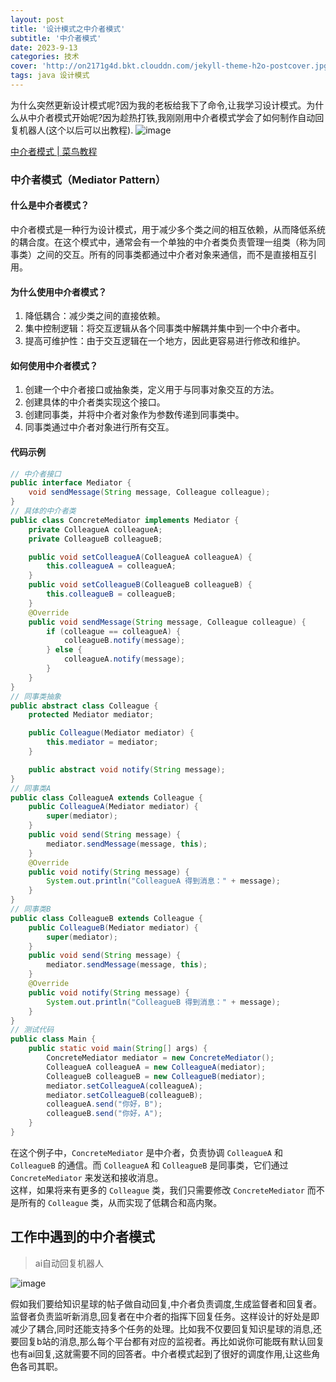 ```yaml
---
layout: post
title: '设计模式之中介者模式'
subtitle: '中介者模式'
date: 2023-9-13
categories: 技术 
cover: 'http://on2171g4d.bkt.clouddn.com/jekyll-theme-h2o-postcover.jpg'
tags: java 设计模式
---
```

为什么突然更新设计模式呢?因为我的老板给我下了命令,让我学习设计模式。为什么从中介者模式开始呢?因为趁热打铁,我刚刚用中介者模式学会了如何制作自动回复机器人(这个以后可以出教程).
![image](https://github.com/Stringzwb/Stringzwb.github.io/assets/103347797/72c0ee1b-68fe-4144-af0d-ce521667ed60)


[中介者模式 | 菜鸟教程](https://www.runoob.com/design-pattern/mediator-pattern.html)
### 中介者模式（Mediator Pattern）
#### 什么是中介者模式？
中介者模式是一种行为设计模式，用于减少多个类之间的相互依赖，从而降低系统的耦合度。在这个模式中，通常会有一个单独的中介者类负责管理一组类（称为同事类）之间的交互。所有的同事类都通过中介者对象来通信，而不是直接相互引用。
#### 为什么使用中介者模式？

1. 降低耦合：减少类之间的直接依赖。
2. 集中控制逻辑：将交互逻辑从各个同事类中解耦并集中到一个中介者中。
3. 提高可维护性：由于交互逻辑在一个地方，因此更容易进行修改和维护。
#### 如何使用中介者模式？

1. 创建一个中介者接口或抽象类，定义用于与同事对象交互的方法。
2. 创建具体的中介者类实现这个接口。
3. 创建同事类，并将中介者对象作为参数传递到同事类中。
4. 同事类通过中介者对象进行所有交互。
#### 代码示例
```java
// 中介者接口
public interface Mediator {
    void sendMessage(String message, Colleague colleague);
}
// 具体的中介者类
public class ConcreteMediator implements Mediator {
    private ColleagueA colleagueA;
    private ColleagueB colleagueB;

    public void setColleagueA(ColleagueA colleagueA) {
        this.colleagueA = colleagueA;
    }
    public void setColleagueB(ColleagueB colleagueB) {
        this.colleagueB = colleagueB;
    }
    @Override
    public void sendMessage(String message, Colleague colleague) {
        if (colleague == colleagueA) {
            colleagueB.notify(message);
        } else {
            colleagueA.notify(message);
        }
    }
}
// 同事类抽象
public abstract class Colleague {
    protected Mediator mediator;

    public Colleague(Mediator mediator) {
        this.mediator = mediator;
    }

    public abstract void notify(String message);
}
// 同事类A
public class ColleagueA extends Colleague {
    public ColleagueA(Mediator mediator) {
        super(mediator);
    }
    public void send(String message) {
        mediator.sendMessage(message, this);
    }
    @Override
    public void notify(String message) {
        System.out.println("ColleagueA 得到消息：" + message);
    }
}
// 同事类B
public class ColleagueB extends Colleague {
    public ColleagueB(Mediator mediator) {
        super(mediator);
    }
    public void send(String message) {
        mediator.sendMessage(message, this);
    }
    @Override
    public void notify(String message) {
        System.out.println("ColleagueB 得到消息：" + message);
    }
}
// 测试代码
public class Main {
    public static void main(String[] args) {
        ConcreteMediator mediator = new ConcreteMediator();
        ColleagueA colleagueA = new ColleagueA(mediator);
        ColleagueB colleagueB = new ColleagueB(mediator);
        mediator.setColleagueA(colleagueA);
        mediator.setColleagueB(colleagueB); 
        colleagueA.send("你好，B");
        colleagueB.send("你好，A");
    }
}
```
在这个例子中，`ConcreteMediator` 是中介者，负责协调 `ColleagueA` 和 `ColleagueB` 的通信。而 `ColleagueA` 和 `ColleagueB` 是同事类，它们通过 `ConcreteMediator` 来发送和接收消息。<br />这样，如果将来有更多的 `Colleague` 类，我们只需要修改 `ConcreteMediator` 而不是所有的 `Colleague` 类，从而实现了低耦合和高内聚。

## 工作中遇到的中介者模式
>ai自动回复机器人

![image](https://github.com/Stringzwb/Stringzwb.github.io/assets/103347797/24c6af48-1adf-4393-ac20-4bd2adcf119a)

   假如我们要给知识星球的帖子做自动回复,中介者负责调度,生成监督者和回复者。监督者负责监听新消息,回复者在中介者的指挥下回复任务。这样设计的好处是即减少了耦合,同时还能支持多个任务的处理。比如我不仅要回复知识星球的消息,还要回复b站的消息,那么每个平台都有对应的监视者。再比如说你可能既有默认回复也有ai回复,这就需要不同的回答者。中介者模式起到了很好的调度作用,让这些角色各司其职。
